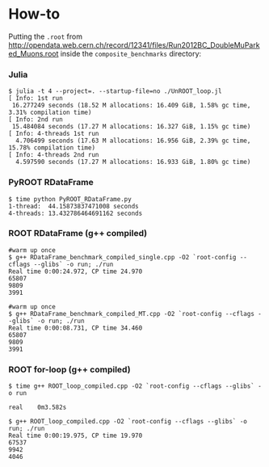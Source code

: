 # How-to

Putting the `.root` from http://opendata.web.cern.ch/record/12341/files/Run2012BC_DoubleMuParked_Muons.root inside the `composite_benchmarks` directory:

### Julia
```
$ julia -t 4 --project=. --startup-file=no ./UnROOT_loop.jl
[ Info: 1st run
 16.277249 seconds (18.52 M allocations: 16.409 GiB, 1.58% gc time, 3.31% compilation time)
[ Info: 2nd run
 15.484084 seconds (17.27 M allocations: 16.327 GiB, 1.15% gc time)
[ Info: 4-threads 1st run
  4.706499 seconds (17.63 M allocations: 16.956 GiB, 2.39% gc time, 15.78% compilation time)
[ Info: 4-threads 2nd run
  4.597590 seconds (17.27 M allocations: 16.933 GiB, 1.80% gc time)
```

### PyROOT RDataFrame
```
$ time python PyROOT_RDataFrame.py
1-thread:  44.15873837471008 seconds
4-threads: 13.432786464691162 seconds
```

### ROOT RDataFrame (g++ compiled)
```
#warm up once
$ g++ RDataFrame_benchmark_compiled_single.cpp -O2 `root-config --cflags --glibs` -o run; ./run
Real time 0:00:24.972, CP time 24.970
65807
9809
3991

#warm up once
$ g++ RDataFrame_benchmark_compiled_MT.cpp -O2 `root-config --cflags --glibs` -o run; ./run
Real time 0:00:08.731, CP time 34.460
65807
9809
3991
```

### ROOT for-loop (g++ compiled)
```
$ time g++ ROOT_loop_compiled.cpp -O2 `root-config --cflags --glibs` -o run

real	0m3.582s

$ g++ ROOT_loop_compiled.cpp -O2 `root-config --cflags --glibs` -o run; ./run
Real time 0:00:19.975, CP time 19.970
67537
9942
4046
```

